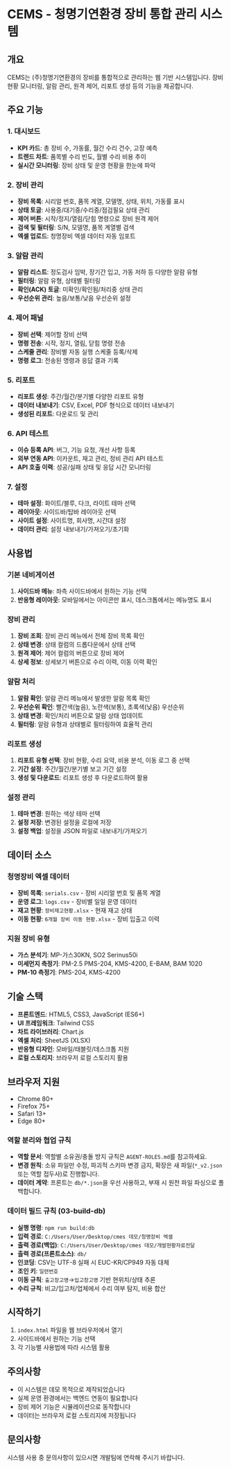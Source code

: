 # CEMS - 청명기연환경 장비 통합 관리 시스템

## 개요
CEMS는 (주)청명기연환경의 장비를 통합적으로 관리하는 웹 기반 시스템입니다. 장비 현황 모니터링, 알람 관리, 원격 제어, 리포트 생성 등의 기능을 제공합니다.

## 주요 기능

### 1. 대시보드
- **KPI 카드**: 총 장비 수, 가동률, 월간 수리 건수, 고장 예측
- **트렌드 차트**: 품목별 수리 빈도, 월별 수리 비용 추이
- **실시간 모니터링**: 장비 상태 및 운영 현황을 한눈에 파악

### 2. 장비 관리
- **장비 목록**: 시리얼 번호, 품목 계열, 모델명, 상태, 위치, 가동률 표시
- **상태 토글**: 사용중/대기중/수리중/점검필요 상태 관리
- **제어 버튼**: 시작/정지/열림/닫힘 명령으로 장비 원격 제어
- **검색 및 필터링**: S/N, 모델명, 품목 계열별 검색
- **엑셀 업로드**: 청명장비 엑셀 데이터 자동 임포트

### 3. 알람 관리
- **알람 리스트**: 정도검사 임박, 장기간 입고, 가동 저하 등 다양한 알람 유형
- **필터링**: 알람 유형, 상태별 필터링
- **확인(ACK) 토글**: 미확인/확인됨/처리중 상태 관리
- **우선순위 관리**: 높음/보통/낮음 우선순위 설정

### 4. 제어 패널
- **장비 선택**: 제어할 장비 선택
- **명령 전송**: 시작, 정지, 열림, 닫힘 명령 전송
- **스케줄 관리**: 장비별 자동 실행 스케줄 등록/삭제
- **명령 로그**: 전송된 명령과 응답 결과 기록

### 5. 리포트
- **리포트 생성**: 주간/월간/분기별 다양한 리포트 유형
- **데이터 내보내기**: CSV, Excel, PDF 형식으로 데이터 내보내기
- **생성된 리포트**: 다운로드 및 관리

### 6. API 테스트
- **이슈 등록 API**: 버그, 기능 요청, 개선 사항 등록
- **외부 연동 API**: 이카운트, 재고 관리, 정비 관리 API 테스트
- **API 호출 이력**: 성공/실패 상태 및 응답 시간 모니터링

### 7. 설정
- **테마 설정**: 화이트/블루, 다크, 라이트 테마 선택
- **레이아웃**: 사이드바/탑바 레이아웃 선택
- **사이트 설정**: 사이트명, 회사명, 시간대 설정
- **데이터 관리**: 설정 내보내기/가져오기/초기화

## 사용법

### 기본 네비게이션
1. **사이드바 메뉴**: 좌측 사이드바에서 원하는 기능 선택
2. **반응형 레이아웃**: 모바일에서는 아이콘만 표시, 데스크톱에서는 메뉴명도 표시

### 장비 관리
1. **장비 조회**: 장비 관리 메뉴에서 전체 장비 목록 확인
2. **상태 변경**: 상태 컬럼의 드롭다운에서 상태 선택
3. **원격 제어**: 제어 컬럼의 버튼으로 장비 제어
4. **상세 정보**: 상세보기 버튼으로 수리 이력, 이동 이력 확인

### 알람 처리
1. **알람 확인**: 알람 관리 메뉴에서 발생한 알람 목록 확인
2. **우선순위 확인**: 빨간색(높음), 노란색(보통), 초록색(낮음) 우선순위
3. **상태 변경**: 확인/처리 버튼으로 알람 상태 업데이트
4. **필터링**: 알람 유형과 상태별로 필터링하여 효율적 관리

### 리포트 생성
1. **리포트 유형 선택**: 장비 현황, 수리 요약, 비용 분석, 이동 로그 중 선택
2. **기간 설정**: 주간/월간/분기별 보고 기간 설정
3. **생성 및 다운로드**: 리포트 생성 후 다운로드하여 활용

### 설정 관리
1. **테마 변경**: 원하는 색상 테마 선택
2. **설정 저장**: 변경된 설정을 로컬에 저장
3. **설정 백업**: 설정을 JSON 파일로 내보내기/가져오기

## 데이터 소스

### 청명장비 엑셀 데이터
- **장비 목록**: `serials.csv` - 장비 시리얼 번호 및 품목 계열
- **운영 로그**: `logs.csv` - 장비별 일일 운영 데이터
- **재고 현황**: `장비재고현황.xlsx` - 현재 재고 상태
- **이동 현황**: `6개월 장비 이동 현황.xlsx` - 장비 입출고 이력

### 지원 장비 유형
- **가스 분석기**: MP-가스30KN, SO2 Serinus50i
- **미세먼지 측정기**: PM-2.5 PMS-204, KMS-4200, E-BAM, BAM 1020
- **PM-10 측정기**: PMS-204, KMS-4200

## 기술 스택

- **프론트엔드**: HTML5, CSS3, JavaScript (ES6+)
- **UI 프레임워크**: Tailwind CSS
- **차트 라이브러리**: Chart.js
- **엑셀 처리**: SheetJS (XLSX)
- **반응형 디자인**: 모바일/태블릿/데스크톱 지원
- **로컬 스토리지**: 브라우저 로컬 스토리지 활용

## 브라우저 지원

- Chrome 80+
- Firefox 75+
- Safari 13+
- Edge 80+

### 역할 분리와 협업 규칙

- **역할 문서**: 역할별 소유권/충돌 방지 규칙은 `AGENT-ROLES.md`를 참고하세요.
- **변경 원칙**: 소유 파일만 수정, 파괴적 스키마 변경 금지, 확장은 새 파일(`*_v2.json` 또는 역할 접두사)로 진행합니다.
- **데이터 계약**: 프론트는 `db/*.json`을 우선 사용하고, 부재 시 원천 파일 파싱으로 폴백합니다.

### 데이터 빌드 규칙 (03-build-db)

- **실행 명령**: `npm run build:db`
- **입력 경로**: `C:/Users/User/Desktop/cmes 데모/청명장비 엑셀`
- **출력 경로(백업)**: `C:/Users/User/Desktop/cmes 데모/개발현황자료전달`
- **출력 경로(프론트소스)**: `db/`
- **인코딩**: CSV는 UTF-8 실패 시 EUC-KR/CP949 자동 대체
- **조인 키**: `일련번호`
- **이동 규칙**: `출고창고명`→`입고창고명` 기반 현위치/상태 추론
- **수리 규칙**: 비고/입고처/업체에서 수리 여부 탐지, 비용 합산

## 시작하기

1. `index.html` 파일을 웹 브라우저에서 열기
2. 사이드바에서 원하는 기능 선택
3. 각 기능별 사용법에 따라 시스템 활용

## 주의사항

- 이 시스템은 데모 목적으로 제작되었습니다
- 실제 운영 환경에서는 백엔드 연동이 필요합니다
- 장비 제어 기능은 시뮬레이션으로 동작합니다
- 데이터는 브라우저 로컬 스토리지에 저장됩니다

## 문의사항

시스템 사용 중 문의사항이 있으시면 개발팀에 연락해 주시기 바랍니다.
